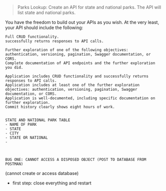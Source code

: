> Parks Lookup: Create an API for state and national parks. The API will list state and national parks.

You have the freedom to build out your APIs as you wish. At the very least, your API should include the following:

    Full CRUD functionality.
    successfully returns responses to API calls.
    
    Further exploration of one of the following objectives: authentication, versioning, pagination, Swagger documentation, or CORS.
    Complete documentation of API endpoints and the further exploration you did.

    Application includes CRUD functionality and successfully returns responses to API calls.
    Application includes at least one of the further exploration objectives: authentication, versioning, pagination, Swagger documentation, or CORS.
    Application is well-documented, including specific documentation on further exploration.
    Commit history clearly shows eight hours of work.


    STATE AND NATIONAL PARK TABLE
    - NAME OF PARK
    - STATE
    - CITY
    - STATE OR NATIONAL
    -



    BUG ONE: CANNOT ACCESS A DISPOSED OBJECT (POST TO DATABASE FROM POSTMAN)
(cannot create or access database)
- first step: close everything and restart